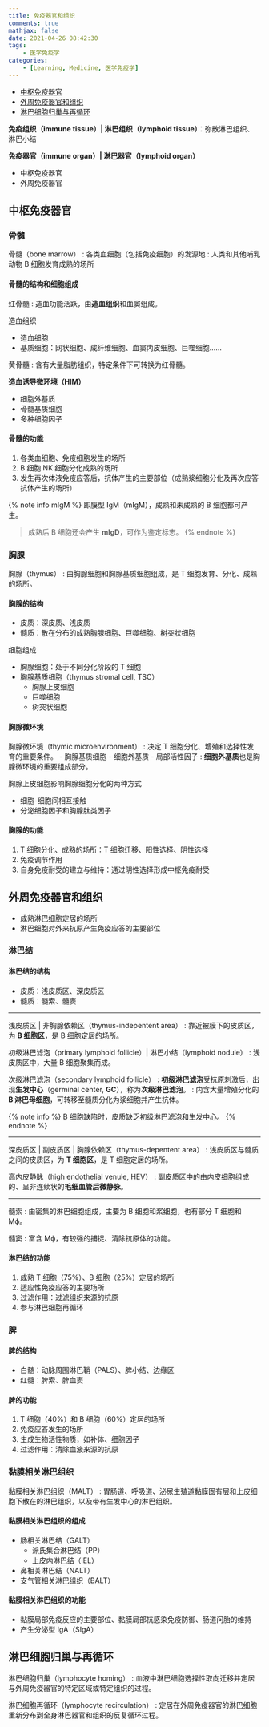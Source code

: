 ```yaml
---
title: 免疫器官和组织
comments: true
mathjax: false
date: 2021-04-26 08:42:30
tags:
    - 医学免疫学
categories:
    - [Learning, Medicine, 医学免疫学]
---
```


- [中枢免疫器官](#中枢免疫器官)
- [外周免疫器官和组织](#外周免疫器官和组织)
- [淋巴细胞归巢与再循环](#淋巴细胞归巢与再循环)

**免疫组织（immune tissue）| 淋巴组织（lymphoid tissue）**：弥散淋巴组织、淋巴小结

**免疫器官（immune organ）| 淋巴器官（lymphoid organ）**
- 中枢免疫器官
- 外周免疫器官

<!-- more -->

## 中枢免疫器官

### 骨髓

骨髓（bone marrow）
: 各类血细胞（包括免疫细胞）的发源地
: 人类和其他哺乳动物 B 细胞发育成熟的场所

#### 骨髓的结构和细胞组成

红骨髓
: 造血功能活跃，由**造血组织**和血窦组成。

造血组织
- 造血细胞
- 基质细胞：网状细胞、成纤维细胞、血窦内皮细胞、巨噬细胞……

黄骨髓
: 含有大量脂肪组织，特定条件下可转换为红骨髓。

**造血诱导微环境（HIM）**
- 细胞外基质
- 骨髓基质细胞
- 多种细胞因子

#### 骨髓的功能

1. 各类血细胞、免疫细胞发生的场所
2. B 细胞 NK 细胞分化成熟的场所
3. 发生再次体液免疫应答后，抗体产生的主要部位（成熟浆细胞分化及再次应答抗体产生的场所）

{% note info mIgM %}
即膜型 IgM（mIgM），成熟和未成熟的 B 细胞都可产生。

> 成熟后 B 细胞还会产生 **mIgD**，可作为鉴定标志。
{% endnote %}

### 胸腺

胸腺（thymus）
: 由胸腺细胞和胸腺基质细胞组成，是 T 细胞发育、分化、成熟的场所。

#### 胸腺的结构

- 皮质：深皮质、浅皮质
- 髓质：散在分布的成熟胸腺细胞、巨噬细胞、树突状细胞

细胞组成
- 胸腺细胞：处于不同分化阶段的 T 细胞
- 胸腺基质细胞（thymus stromal cell, TSC）
    - 胸腺上皮细胞
    - 巨噬细胞
    - 树突状细胞

#### 胸腺微环境

胸腺微环境（thymic microenvironment）
: 决定 T 细胞分化、增殖和选择性发育的重要条件。
    - 胸腺基质细胞
    - 细胞外基质
    - 局部活性因子
: **细胞外基质**也是胸腺微环境的重要组成部分。

胸腺上皮细胞影响胸腺细胞分化的两种方式
- 细胞-细胞间相互接触
- 分泌细胞因子和胸腺肽类因子

#### 胸腺的功能

1. T 细胞分化、成熟的场所：T 细胞迁移、阳性选择、阴性选择
2. 免疫调节作用
3. 自身免疫耐受的建立与维持：通过阴性选择形成中枢免疫耐受

## 外周免疫器官和组织

- 成熟淋巴细胞定居的场所
- 淋巴细胞对外来抗原产生免疫应答的主要部位

### 淋巴结

#### 淋巴结的结构

- 皮质：浅皮质区、深皮质区
- 髓质：髓索、髓窦

----------------------------------------------------------------

浅皮质区 | 非胸腺依赖区（thymus-indepentent area）
: 靠近被膜下的皮质区，为 **B 细胞区**，是 B 细胞定居的场所。

初级淋巴滤泡（primary lymphoid follicle）| 淋巴小结（lymphoid nodule）
: 浅皮质区中，大量 B 细胞聚集而成。

次级淋巴滤泡（secondary lymphoid follicle）
: **初级淋巴滤泡**受抗原刺激后，出现**生发中心**（germinal center, **GC**），称为**次级淋巴滤泡**。
: 内含大量增殖分化的 **B 淋巴母细胞**，可转移至髓质分化为浆细胞并产生抗体。

{% note info %}
B 细胞缺陷时，皮质缺乏初级淋巴滤泡和生发中心。
{% endnote %}

----------------------------------------------------------------

深皮质区 | 副皮质区 | 胸腺依赖区（thymus-depentent area）
: 浅皮质区与髓质之间的皮质区，为 **T 细胞区**，是 T 细胞定居的场所。

高内皮静脉（high endothelial venule, HEV）
: 副皮质区中的由内皮细胞组成的、呈非连续状的**毛细血管后微静脉**。

----------------------------------------------------------------

髓索
: 由密集的淋巴细胞组成，主要为 B 细胞和浆细胞，也有部分 T 细胞和 Mϕ。

髓窦
: 富含 Mϕ，有较强的捕捉、清除抗原体的功能。

#### 淋巴结的功能

1. 成熟 T 细胞（75%）、B 细胞（25%）定居的场所
2. 适应性免疫应答的主要场所
3. 过滤作用：过滤组织来源的抗原
4. 参与淋巴细胞再循环

### 脾

#### 脾的结构

- 白髄：动脉周围淋巴鞘（PALS）、脾小结、边缘区
- 红髓：脾索、脾血窦

#### 脾的功能

1. T 细胞（40%）和 B 细胞（60%）定居的场所
2. 免疫应答发生的场所
3. 生成生物活性物质，如补体、细胞因子
4. 过滤作用：清除血液来源的抗原

### 黏膜相关淋巴组织

黏膜相关淋巴组织（MALT）
: 胃肠道、呼吸道、泌尿生殖道黏膜固有层和上皮细胞下散在的淋巴组织，以及带有生发中心的淋巴组织。

#### 黏膜相关淋巴组织的组成

- 肠相关淋巴结（GALT）
    - 派氏集合淋巴结（PP）
    - 上皮内淋巴结（IEL）
- 鼻相关淋巴结（NALT）
- 支气管相关淋巴组织（BALT）

#### 黏膜相关淋巴组织的功能

- 黏膜局部免疫反应的主要部位、黏膜局部抗感染免疫防御、肠道问胎的维持
- 产生分泌型 IgA（SIgA）

## 淋巴细胞归巢与再循环

淋巴细胞归巢（lymphocyte homing）
: 血液中淋巴细胞选择性取向迁移并定居与外周免疫器官的特定区域或特定组织的过程。

淋巴细胞再循环（lymphocyte recirculation）
: 定居在外周免疫器官的淋巴细胞重新分布到全身淋巴器官和组织的反复循环过程。
